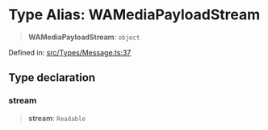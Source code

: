 # Type Alias: WAMediaPayloadStream

> **WAMediaPayloadStream**: `object`

Defined in: [src/Types/Message.ts:37](https://github.com/Fokusdotid/bail/blob/8a30cf93a8ac726f06d1ad6578695812a8253e53/src/Types/Message.ts#L37)

## Type declaration

### stream

> **stream**: `Readable`
